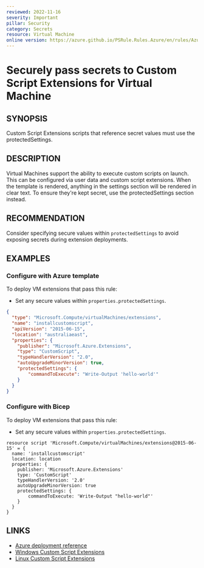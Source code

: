 ```yaml
---
reviewed: 2022-11-16
severity: Important
pillar: Security
category: Secrets
resource: Virtual Machine
online version: https://azure.github.io/PSRule.Rules.Azure/en/rules/Azure.VM.ScriptExtensions/
---
```


# Securely pass secrets to Custom Script Extensions for Virtual Machine

## SYNOPSIS

Custom Script Extensions scripts that reference secret values must use the protectedSettings.

## DESCRIPTION

Virtual Machines support the ability to execute custom scripts
on launch. This can be configured via user data and custom script extensions.
When the template is rendered, anything in the settings section will
be rendered in clear text. To ensure they're kept secret, use the protectedSettings
section instead.

## RECOMMENDATION

Consider specifying secure values within `protectedSettings` to avoid exposing secrets during extension deployments.

## EXAMPLES

### Configure with Azure template

To deploy VM extensions that pass this rule:

- Set any secure values within `properties.protectedSettings`.

```json
{
  "type": "Microsoft.Compute/virtualMachines/extensions",
  "name": "installcustomscript",
  "apiVersion": "2015-06-15",
  "location": "australiaeast",
  "properties": {
    "publisher": "Microsoft.Azure.Extensions",
    "type": "CustomScript",
    "typeHandlerVersion": "2.0",
    "autoUpgradeMinorVersion": true,
    "protectedSettings": {
        "commandToExecute": "Write-Output 'hello-world'"
    }
  }
}
```

### Configure with Bicep

To deploy VM extensions that pass this rule:

- Set any secure values within `properties.protectedSettings`.

```bicep
resource script 'Microsoft.Compute/virtualMachines/extensions@2015-06-15' = {
  name: 'installcustomscript'
  location: location
  properties: {
    publisher: 'Microsoft.Azure.Extensions'
    type: 'CustomScript'
    typeHandlerVersion: '2.0'
    autoUpgradeMinorVersion: true
    protectedSettings: {
        commandToExecute: 'Write-Output "hello-world"'
    }
  }
}
```

## LINKS

- [Azure deployment reference](https://learn.microsoft.com/azure/templates/microsoft.compute/virtualmachines?pivots=deployment-language-bicep)
- [Windows Custom Script Extensions](https://learn.microsoft.com/azure/virtual-machines/extensions/custom-script-windows)
- [Linux Custom Script Extensions](https://learn.microsoft.com/azure/virtual-machines/extensions/custom-script-linux)
